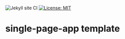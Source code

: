 ![Jekyll site CI](https://github.com/ehom/single-page-app/workflows/Jekyll%20site%20CI/badge.svg)
[![License: MIT](https://img.shields.io/badge/License-MIT-yellow.svg)](https://opensource.org/licenses/MIT)

# single-page-app template
